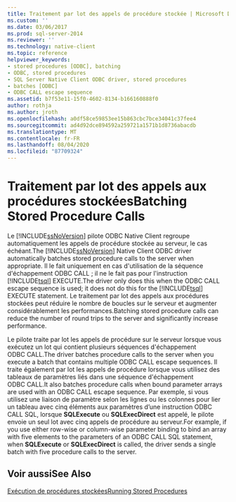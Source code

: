 ```yaml
---
title: Traitement par lot des appels de procédure stockée | Microsoft Docs
ms.custom: ''
ms.date: 03/06/2017
ms.prod: sql-server-2014
ms.reviewer: ''
ms.technology: native-client
ms.topic: reference
helpviewer_keywords:
- stored procedures [ODBC], batching
- ODBC, stored procedures
- SQL Server Native Client ODBC driver, stored procedures
- batches [ODBC]
- ODBC CALL escape sequence
ms.assetid: b7f53e11-15f0-4602-8134-b166160888f0
author: rothja
ms.author: jroth
ms.openlocfilehash: a0df58ce59853ee15b863cbc7bce34041c37fee4
ms.sourcegitcommit: ad4d92dce894592a259721a1571b1d8736abacdb
ms.translationtype: MT
ms.contentlocale: fr-FR
ms.lasthandoff: 08/04/2020
ms.locfileid: "87709324"
---
```

# <a name="batching-stored-procedure-calls"></a><span data-ttu-id="b080e-102">Traitement par lot des appels aux procédures stockées</span><span class="sxs-lookup"><span data-stu-id="b080e-102">Batching Stored Procedure Calls</span></span>
  <span data-ttu-id="b080e-103">Le [!INCLUDE[ssNoVersion](../../includes/ssnoversion-md.md)] pilote ODBC Native Client regroupe automatiquement les appels de procédure stockée au serveur, le cas échéant.</span><span class="sxs-lookup"><span data-stu-id="b080e-103">The [!INCLUDE[ssNoVersion](../../includes/ssnoversion-md.md)] Native Client ODBC driver automatically batches stored procedure calls to the server when appropriate.</span></span> <span data-ttu-id="b080e-104">Il le fait uniquement en cas d'utilisation de la séquence d'échappement ODBC CALL ; il ne le fait pas pour l'instruction [!INCLUDE[tsql](../../includes/tsql-md.md)] EXECUTE.</span><span class="sxs-lookup"><span data-stu-id="b080e-104">The driver only does this when the ODBC CALL escape sequence is used; it does not do this for the [!INCLUDE[tsql](../../includes/tsql-md.md)] EXECUTE statement.</span></span> <span data-ttu-id="b080e-105">Le traitement par lot des appels aux procédures stockées peut réduire le nombre de boucles sur le serveur et augmenter considérablement les performances.</span><span class="sxs-lookup"><span data-stu-id="b080e-105">Batching stored procedure calls can reduce the number of round trips to the server and significantly increase performance.</span></span>  
  
 <span data-ttu-id="b080e-106">Le pilote traite par lot les appels de procédure sur le serveur lorsque vous exécutez un lot qui contient plusieurs séquences d'échappement ODBC CALL.</span><span class="sxs-lookup"><span data-stu-id="b080e-106">The driver batches procedure calls to the server when you execute a batch that contains multiple ODBC CALL escape sequences.</span></span> <span data-ttu-id="b080e-107">Il traite également par lot les appels de procédure lorsque vous utilisez des tableaux de paramètres liés dans une séquence d'échappement ODBC CALL.</span><span class="sxs-lookup"><span data-stu-id="b080e-107">It also batches procedure calls when bound parameter arrays are used with an ODBC CALL escape sequence.</span></span> <span data-ttu-id="b080e-108">Par exemple, si vous utilisez une liaison de paramètre selon les lignes ou les colonnes pour lier un tableau avec cinq éléments aux paramètres d’une instruction ODBC CALL SQL, lorsque **SQLExecute** ou **SQLExecDirect** est appelé, le pilote envoie un seul lot avec cinq appels de procédure au serveur.</span><span class="sxs-lookup"><span data-stu-id="b080e-108">For example, if you use either row-wise or column-wise parameter binding to bind an array with five elements to the parameters of an ODBC CALL SQL statement, when **SQLExecute** or **SQLExecDirect** is called, the driver sends a single batch with five procedure calls to the server.</span></span>  
  
## <a name="see-also"></a><span data-ttu-id="b080e-109">Voir aussi</span><span class="sxs-lookup"><span data-stu-id="b080e-109">See Also</span></span>  
 [<span data-ttu-id="b080e-110">Exécution de procédures stockées</span><span class="sxs-lookup"><span data-stu-id="b080e-110">Running Stored Procedures</span></span>](running-stored-procedures.md)  
  
  
